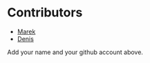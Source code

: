 # Contributors

- [Marek](https://github.com/marekweb)
- [Denis](https://github.com/dricard)

Add your name and your github account above.
